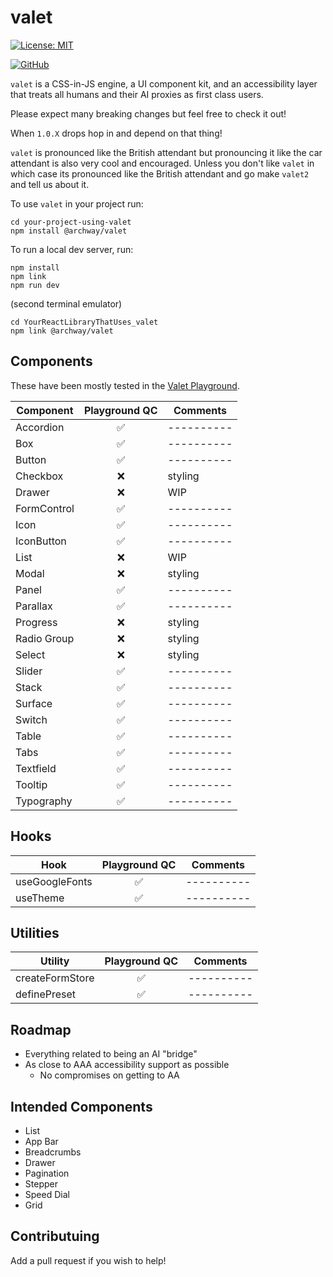# valet

[![License: MIT](https://img.shields.io/badge/License-MIT-yellow.svg)](https://opensource.org/licenses/MIT)

[![GitHub](https://img.shields.io/badge/GitHub-valet-181717?logo=github&logoColor=white)](https://github.com/off-court-creations/valet)

`valet` is a CSS-in-JS engine, a UI component kit, and an accessibility layer that treats all humans and their AI proxies as first class users.

Please expect many breaking changes but feel free to check it out!

When `1.0.X` drops hop in and depend on that thing!

`valet` is pronounced like the British attendant but pronouncing it like the car attendant is also very cool and encouraged.
Unless you don't like `valet` in which case its pronounced like the British attendant and go make `valet2` and tell us about it.

To use `valet` in your project run:

```shell
cd your-project-using-valet
npm install @archway/valet
```

To run a local dev server, run:

```shell
npm install
npm link
npm run dev
```

(second terminal emulator)

```shell
cd YourReactLibraryThatUses_valet
npm link @archway/valet
```

## Components

These have been mostly tested in the [Valet Playground](https://github.com/off-court-creations/valet-playground).

| Component          | Playground QC   | Comments |
|--------------------|:---------------:|----------|
| Accordion          | ✅             |----------|
| Box                | ✅             |----------|
| Button             | ✅             |----------|
| Checkbox           | ❌             | styling  |
| Drawer             | ❌             |   WIP    |
| FormControl        | ✅             |----------|
| Icon               | ✅             |----------|
| IconButton         | ✅             |----------|
| List               | ❌             |   WIP    |
| Modal              | ❌             | styling  |
| Panel              | ✅             |----------|
| Parallax           | ✅             |----------|
| Progress           | ❌             | styling  |
| Radio Group        | ❌             | styling  |
| Select             | ❌             | styling  |
| Slider             | ✅             |----------|
| Stack              | ✅             |----------|
| Surface            | ✅             |----------|
| Switch             | ✅             |----------|
| Table              | ✅             |----------|
| Tabs               | ✅             |----------|
| Textfield          | ✅             |----------|
| Tooltip            | ✅             |----------|
| Typography         | ✅             |----------|

## Hooks

| Hook               | Playground QC   | Comments |
|--------------------|:---------------:|----------|
| useGoogleFonts     | ✅             |----------|
| useTheme           | ✅             |----------|

## Utilities

| Utility               | Playground QC   | Comments |
|--------------------|:---------------:|----------|
| createFormStore    | ✅             |----------|
| definePreset       | ✅             |----------|

## Roadmap

- Everything related to being an AI "bridge"
- As close to AAA accessibility support as possible
  - No compromises on getting to AA

## Intended Components

- List
- App Bar
- Breadcrumbs
- Drawer
- Pagination
- Stepper
- Speed Dial
- Grid

## Contributuing

Add a pull request if you wish to help!
